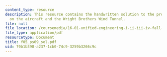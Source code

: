 ```yaml
---
content_type: resource
description: This resource contains the handwritten solution to the problem set based
  on the aircraft and the Wright Brothers Wind Tunnel.
file: null
file_location: /coursemedia/16-01-unified-engineering-i-ii-iii-iv-fall-2005-spring-2006/70b1b398a2371cb074c93259b3266c9c_f05_ps09_sol.pdf
file_type: application/pdf
resourcetype: Document
title: f05_ps09_sol.pdf
uid: 70b1b398-a237-1cb0-74c9-3259b3266c9c
---
```


